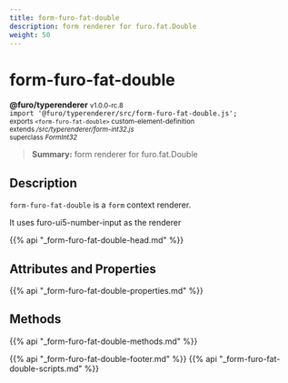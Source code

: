 ```yaml
---
title: form-furo-fat-double
description: form renderer for furo.fat.Double
weight: 50
---
```


# form-furo-fat-double
**@furo/typerenderer** <small>v1.0.0-rc.8</small>
<br>`import '@furo/typerenderer/src/form-furo-fat-double.js';`<small>
<br>exports `<form-furo-fat-double>` custom-element-definition
<br>extends */src/typerenderer/form-int32.js*
<br>superclass *FormInt32*</small>

> **Summary:** form renderer for furo.fat.Double

## Description

`form-furo-fat-double` is a `form` context renderer.

It uses furo-ui5-number-input as the renderer

{{% api "_form-furo-fat-double-head.md" %}}

## Attributes and Properties
{{% api "_form-furo-fat-double-properties.md" %}}



## Methods
{{% api "_form-furo-fat-double-methods.md" %}}





{{% api "_form-furo-fat-double-footer.md" %}}
{{% api "_form-furo-fat-double-scripts.md" %}}

